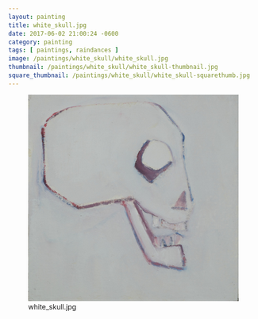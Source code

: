 ```yaml
---
layout: painting
title: white_skull.jpg
date: 2017-06-02 21:00:24 -0600
category: painting
tags: [ paintings, raindances ]
image: /paintings/white_skull/white_skull.jpg
thumbnail: /paintings/white_skull/white_skull-thumbnail.jpg
square_thumbnail: /paintings/white_skull/white_skull-squarethumb.jpg
---
```


<figure class="fullwidth"><img src="/paintings/white_skull/white_skull.jpg" alt="A painting titled: white_skull.jpg by painter Kyle Cunningham" /><figcaption>white_skull.jpg</figcaption></figure>
